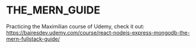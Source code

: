 # THE_MERN_GUIDE
Practicing the Maximilian course of Udemy, check it out: https://bairesdev.udemy.com/course/react-nodejs-express-mongodb-the-mern-fullstack-guide/
